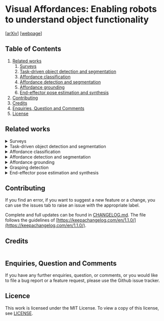 # Visual Affordances: Enabling robots to understand object functionality

[[arXiv](...)]
[[webpage](...)]

## Table of Contents
1. [Related works](#related-works)
    1. [Surveys]()
    2. [Task-driven object detection and segmentation](#task-driven-detection)
    3. [Affordance classification](#affordance-classification)
    4. [Affordance detection and segmentation](#affordance-detection)
    5. [Affordance grounding](#affordance-grounding)
    6. [End-effector pose estimation and synthesis](#end-effector-pose)
2. [Contributing](#contributing)
3. [Credits](#credits)
4. [Enquiries, Question and Comments](#enquiries-question-and-comments)
5. [License](#license)

## Related works <a name="related-works"></a>

<details>
<summary>  Surveys <a name="surveys"></a></summary>

- [Visual affordance and function understanding](https://dl.acm.org/doi/10.1145/3446370)
- [A survey of visual affordance recognition based on deep learning](https://ieeexplore.ieee.org/document/10171410)

</details>

<details>
<summary> Task-driven object detection and segmentation <a name="task-driven-detection"></a></summary>

- [What object should i use? - Task driven object detection](https://arxiv.org/abs/1904.03000)
- [TaskCLIP: Extend Large Vision-Language Model for Task Oriented Object Detection](https://arxiv.org/abs/2403.08108)
- [VLTP: Vision-Language Guided Token Pruning for Task-Oriented Segmentation](https://arxiv.org/abs/2409.08464)
- [TOIST: Task oriented instance segmentation transformer with noun-pronoun distillation](https://arxiv.org/abs/2210.10775)
- [CoTDet: Affordance Knowledge Prompting for Task Driven Object Detection](https://arxiv.org/abs/2309.01093)

</details>

<details>
<summary> Affordance classification <a name="affordance-classification"></a></summary>

- [Visual object-action recognition: Inferring object affordances from human demonstration](https://www.sciencedirect.com/science/article/pii/S107731421000175X) 
- [Learning visual object categories for robot affordance prediction](https://journals.sagepub.com/doi/abs/10.1177/0278364909356602)
- [High-level object affordance recognition](https://ieeexplore.ieee.org/document/8812515)
- [Functional object descriptors for human activity modeling](https://ieeexplore.ieee.org/document/6630736)

</details>

<details>
<summary> Affordance detection and segmentation <a name="affordance-detection"></a></summary>

- [AffordanceNet: An end-to-end deep learning approach for object affordance detection]()
- [Bayesian deep learning for affordance segmentation in images]()
- [Learning affordance segmentation: An investigative study]()
- [Are standard object segmentation models sufficient for learning affordance segmentation?]()
- [Object affordance detection with boundary-preserving network for robotic manipulation task]()
- [A new semantic edge aware network for object affordance detection]()
- [Object-based affordances detection with convolutional neural networks and dense conditional random fields]()
- [Weakly supervised affordance detection]()
- [Adosmnet: a novel visual affordance detection network with object shape mask guided feature encoders]()
- [Detecting object affordances with convolutional neural networks]()
- [FPHA-Afford: A domain-specific benchmark dataset for occluded object affordance estimation in human-object-robot interaction]()
- [Affordance segmentation of hand-occluded containers from exocentric images]()
- [Dual affordance detection using an efficient attention convolutional neural network]()
- [Multi-scale fusion and global semantic encoding for affordance detection]()
- [Object affordance detection with relationship-aware network]()
- [Strap: Structured object affordance segmentation with point supervision]()
- [Segmenting object affordances: Reproducibility and sensitivity to scale]()

</details>

<details>
<summary> Affordance grounding <a name="affordance-grounding"></a></summary>

- Understanding 3d object interaction from a single image
- Locate: Localize and transfer object parts for weakly supervised affordance grounding
- One-shot transfer of affordance regions? affcorrs!
- Demo2vec: Reasoning object affordances from online video
- Grounded human-object interaction hotspots from video
- Oval-prompt: Open-vocabulary affordance localization for robot manipulation through LLM affordance-grounding
- What does clip know about peeling a banana?
- One-shot open affordance learning with foundation model
- Learning affordance grounding from exocentric image
- Affordancellm: Grounding affordance from vision language model

</details>

<details>

<summary> Grasping detection <a name="grasping detection"></a></summary>

</details>

<details>

<summary> End-effector pose estimation and synthesis <a name="end-effector-pose"></a></summary>
- [Ganhand: Predicting human grasp affordances in multi-object scenes](https://openaccess.thecvf.com/content_CVPR_2020/html/Corona_GanHand_Predicting_Human_Grasp_Affordances_in_Multi-Object_Scenes_CVPR_2020_paper.html)
- [Affordance diffusion: Synthesizing hand-object interaction](https://arxiv.org/abs/2303.12538)

</details>

## Contributing <a name="contributing"></a>

If you find an error, if you want to suggest a new feature or a change, you can use the issues tab to raise an issue with the appropriate label. 

Complete and full updates can be found in [CHANGELOG.md](CHANGELOG.md). The file follows the guidelines of [https://keepachangelog.com/en/1.1.0/](https://keepachangelog.com/en/1.1.0/).


## Credits <a name="credits"></a>


```
```


## Enquiries, Question and Comments <a name="enquiries-question-and-comments"></a>

If you have any further enquiries, question, or comments, or you would like to file a bug report or a feature request, please use the Github issue tracker. 


## Licence <a name="license"></a>
This work is licensed under the MIT License.  To view a copy of this license, see [LICENSE](LICENSE).
